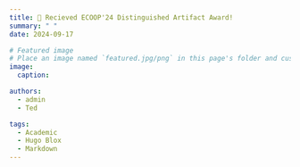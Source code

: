 ```yaml
---
title: 🎉 Recieved ECOOP'24 Distinguished Artifact Award! 
summary: " "
date: 2024-09-17

# Featured image
# Place an image named `featured.jpg/png` in this page's folder and customize its options here.
image:
  caption: 

authors:
  - admin
  - Ted

tags:
  - Academic
  - Hugo Blox
  - Markdown
---
```


